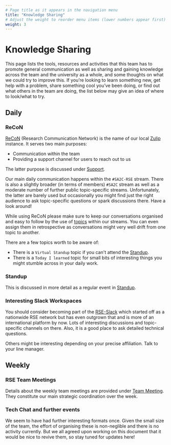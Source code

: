 ```yaml
---
# Page title as it appears in the navigation menu
title: "Knowledge Sharing"
# Adjust the weight to reorder menu items (lower numbers appear first)
weight: 3
---
```


# Knowledge Sharing

This page lists the tools, resources and activities that this team has to promote
general communication as well as sharing and gaining knowledge across the team
and the university as a whole, and some thoughts on what we could try to improve
this. If you’re looking to learn something new, get help with a problem, share
something cool you’ve been doing, or find out what others in the team are doing,
the list below may give an idea of where to look/what to try.

## Daily

### ReCoN

[ReCoN](https://recon.swansea.ac.uk) (Research Communication Network) is the
name of our local [Zulip](https://zulip.com/) instance. It serves two main
purposes:

  - Communication within the team
  - Providing a support channel for users to reach out to us

The latter purpose is discussed under
[Support](https://sa2c.github.io/RSE-handbook/docs/support/).

Our main daily communication happens within the `#SA2C-RSE` stream. There is
also a slightly broader (in terms of members) `#SA2C` stream as well as a
moderate number of further public topic-specific streams. Unfortunately, the
latter are barely used but occasionally you might find just the right audience
to ask topic-specific questions or spark discussions there. Have a look around!

While using ReCoN please make sure to keep our conversations organised and easy
to follow by the use of [topics](https://zulip.com/help/streams-and-topics)
within our streams. You can even assign them in retrospective as conversations
might very well drift from one topic to another.

There are a few topics worth to be aware of:

  - There is a `Virtual Standup` topic if you can't attend the
    [Standup](https://sa2c.github.io/RSE-handbook/docs/how_we_work/knowledge_sharing/#standup).
  - There is a `Today I learned` topic for small bits of interesting things you
    might stumble across in your daily work.

### Standup

This is discussed in more detail as a regular event in
[Standup](https://sa2c.github.io/RSE-handbook/docs/regular_events/standup/).

### Interesting Slack Workspaces

You should consider becoming part of the [RSE-Slack](https://ukrse.slack.com)
which started off as a nationwide RSE network but has even outgrown that and is
more of an international platform by now. Lots of interesting discussions and
topic-specific channels on there. Also, it is a good place to ask detailed
technical questions.

Others might be interesting depending on your precise affiliation. Talk to your
line manager.

## Weekly

### RSE Team Meetings

Details about the weekly team meetings are provided under [Team
Meeting](https://sa2c.github.io/RSE-handbook/docs/regular_events/team_meeting/).
They constitute our main strategic coordination over the week.

### Tech Chat and further events

We seem to have had further interesting formats once. Given the small size of
the team, the effort of organising these is non-neglible and there is no
activity currently. But we all agreed upon working on this document that it
would be nice to revive them, so stay tuned for updates here!
